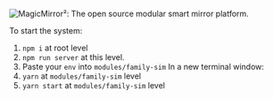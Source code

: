 ![MagicMirror²: The open source modular smart mirror platform. ](.github/header.png)

To start the system:

1. `npm i` at root level
2. `npm run server` at this level.
3. Paste your `env` into `modules/family-sim`
   In a new terminal window:
4. `yarn` at `modules/family-sim` level
5. `yarn start` at `modules/family-sim` level

</p>
